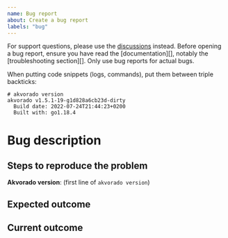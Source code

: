 ```yaml
---
name: Bug report
about: Create a bug report
labels: "bug"
---
```


For support questions, please use the [discussions][] instead. Before
opening a bug report, ensure you have read the [documentation][],
notably the [troubleshooting section][]. Only use bug reports for
actual bugs.

[documenation]: https://demo.akvorado.net/docs/intro
[troublehooting section]: https://demo.akvorado.net/docs/troubleshooting
[discussions]: https://github.com/akvorado/akvorado/discussions

When putting code snippets (logs, commands), put them between triple
backticks:

```
# akvorado version
akvorado v1.5.1-19-g1d828a6cb23d-dirty
  Build date: 2022-07-24T21:44:23+0200
  Built with: go1.18.4
```

# Bug description

## Steps to reproduce the problem

**Akvorado version**: (first line of `akvorado version`)

<!-- Include steps to reproduce the problem -->

## Expected outcome

<!-- What is the expected result -->

## Current outcome

<!-- What did you get instead -->

